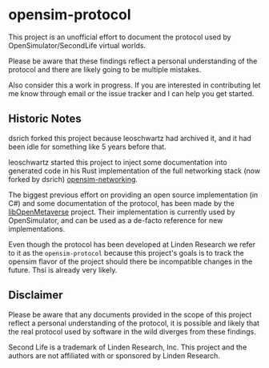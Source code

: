 # opensim-protocol

This project is an unofficial effort to document the protocol used by OpenSimulator/SecondLife virtual worlds.

Please be aware that these findings reflect a personal understanding of the protocol and there are likely going to be multiple mistakes.

Also consider this a work in progress. If you are interested in contributing let me know through email or the issue tracker and I can help you get started.

## Historic Notes

dsrich forked this project because leoschwartz had archived it, and it had been idle for something like 5 years before that.

leoschwartz started this project to inject some documentation into generated code in his Rust implementation of the full networking stack (now forked by dsrich) [opensim-networking](https://github.com/dsrich/opensim-networking).

The biggest previous effort on providing an open source implementation (in C#) and some documentation of the protocol, has been made by the [libOpenMetaverse](https://github.com/openmetaversefoundation/libopenmetaverse) project. Their implementation is currently used by OpenSimulator, and can be used as a de-facto reference for new implementations.

Even though the protocol has been developed at Linden Research we refer to it as the `opensim-protocol` because this project's goals is to track the opensim flavor of the project should there be incompatible changes in the future. Thsi is already very likely.

## Disclaimer

Please be aware that any documents provided in the scope of this project reflect a personal understanding of the protocol, it is possible and likely that the real protocol used by software in the wild diverges from these findings.

Second Life is a trademark of Linden Research, Inc. This project and the authors are not affiliated with or sponsored by Linden Research.
